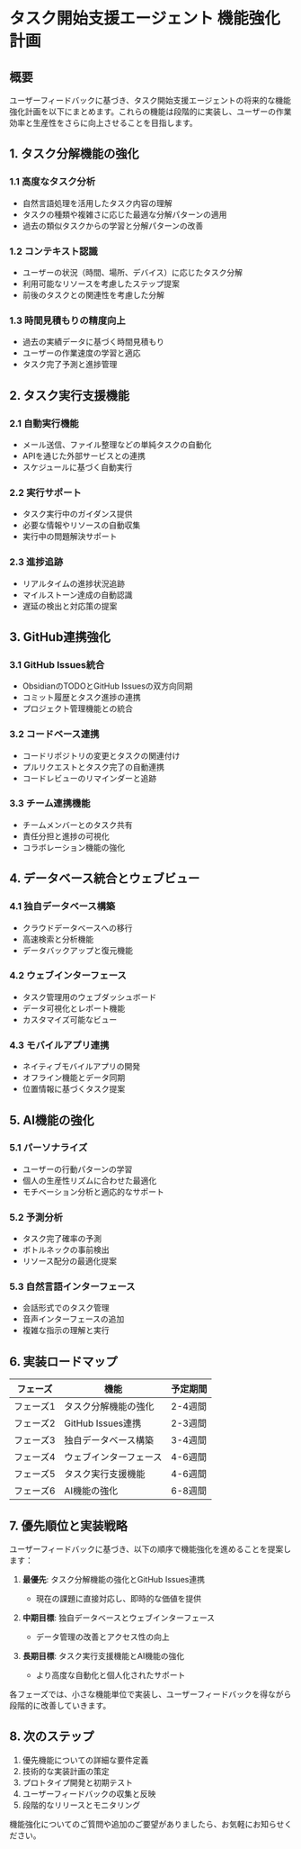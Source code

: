 # タスク開始支援エージェント 機能強化計画

## 概要

ユーザーフィードバックに基づき、タスク開始支援エージェントの将来的な機能強化計画を以下にまとめます。これらの機能は段階的に実装し、ユーザーの作業効率と生産性をさらに向上させることを目指します。

## 1. タスク分解機能の強化

### 1.1 高度なタスク分析
- 自然言語処理を活用したタスク内容の理解
- タスクの種類や複雑さに応じた最適な分解パターンの適用
- 過去の類似タスクからの学習と分解パターンの改善

### 1.2 コンテキスト認識
- ユーザーの状況（時間、場所、デバイス）に応じたタスク分解
- 利用可能なリソースを考慮したステップ提案
- 前後のタスクとの関連性を考慮した分解

### 1.3 時間見積もりの精度向上
- 過去の実績データに基づく時間見積もり
- ユーザーの作業速度の学習と適応
- タスク完了予測と進捗管理

## 2. タスク実行支援機能

### 2.1 自動実行機能
- メール送信、ファイル整理などの単純タスクの自動化
- APIを通じた外部サービスとの連携
- スケジュールに基づく自動実行

### 2.2 実行サポート
- タスク実行中のガイダンス提供
- 必要な情報やリソースの自動収集
- 実行中の問題解決サポート

### 2.3 進捗追跡
- リアルタイムの進捗状況追跡
- マイルストーン達成の自動認識
- 遅延の検出と対応策の提案

## 3. GitHub連携強化

### 3.1 GitHub Issues統合
- ObsidianのTODOとGitHub Issuesの双方向同期
- コミット履歴とタスク進捗の連携
- プロジェクト管理機能との統合

### 3.2 コードベース連携
- コードリポジトリの変更とタスクの関連付け
- プルリクエストとタスク完了の自動連携
- コードレビューのリマインダーと追跡

### 3.3 チーム連携機能
- チームメンバーとのタスク共有
- 責任分担と進捗の可視化
- コラボレーション機能の強化

## 4. データベース統合とウェブビュー

### 4.1 独自データベース構築
- クラウドデータベースへの移行
- 高速検索と分析機能
- データバックアップと復元機能

### 4.2 ウェブインターフェース
- タスク管理用のウェブダッシュボード
- データ可視化とレポート機能
- カスタマイズ可能なビュー

### 4.3 モバイルアプリ連携
- ネイティブモバイルアプリの開発
- オフライン機能とデータ同期
- 位置情報に基づくタスク提案

## 5. AI機能の強化

### 5.1 パーソナライズ
- ユーザーの行動パターンの学習
- 個人の生産性リズムに合わせた最適化
- モチベーション分析と適応的なサポート

### 5.2 予測分析
- タスク完了確率の予測
- ボトルネックの事前検出
- リソース配分の最適化提案

### 5.3 自然言語インターフェース
- 会話形式でのタスク管理
- 音声インターフェースの追加
- 複雑な指示の理解と実行

## 6. 実装ロードマップ

| フェーズ | 機能 | 予定期間 |
|---------|------|---------|
| フェーズ1 | タスク分解機能の強化 | 2-4週間 |
| フェーズ2 | GitHub Issues連携 | 2-3週間 |
| フェーズ3 | 独自データベース構築 | 3-4週間 |
| フェーズ4 | ウェブインターフェース | 4-6週間 |
| フェーズ5 | タスク実行支援機能 | 4-6週間 |
| フェーズ6 | AI機能の強化 | 6-8週間 |

## 7. 優先順位と実装戦略

ユーザーフィードバックに基づき、以下の順序で機能強化を進めることを提案します：

1. **最優先**: タスク分解機能の強化とGitHub Issues連携
   - 現在の課題に直接対応し、即時的な価値を提供

2. **中期目標**: 独自データベースとウェブインターフェース
   - データ管理の改善とアクセス性の向上

3. **長期目標**: タスク実行支援機能とAI機能の強化
   - より高度な自動化と個人化されたサポート

各フェーズでは、小さな機能単位で実装し、ユーザーフィードバックを得ながら段階的に改善していきます。

## 8. 次のステップ

1. 優先機能についての詳細な要件定義
2. 技術的な実装計画の策定
3. プロトタイプ開発と初期テスト
4. ユーザーフィードバックの収集と反映
5. 段階的なリリースとモニタリング

機能強化についてのご質問や追加のご要望がありましたら、お気軽にお知らせください。
